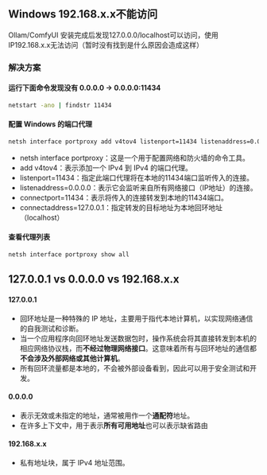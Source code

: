 ## Windows 192.168.x.x不能访问
Ollam/ComfyUI 安装完成后发现127.0.0.0/localhost可以访问，使用IP192.168.x.x无法访问（暂时没有找到是什么原因会造成这样）

### 解决方案
#### 运行下面命令发现没有 0.0.0.0 -> 0.0.0.0:11434
```bash
netstart -ano | findstr 11434
```

#### 配置 Windows 的端口代理
```bash
netsh interface portproxy add v4tov4 listenport=11434 listenaddress=0.0.0.0 connectport=11434 connectaddress=127.0.0.1
```

- netsh interface portproxy：这是一个用于配置网络和防火墙的命令工具。
- add v4tov4：表示添加一个 IPv4 到 IPv4 的端口代理。
- listenport=11434：指定此端口代理将在本地的11434端口监听传入的连接。
- listenaddress=0.0.0.0：表示它会监听来自所有网络接口（IP地址）的连接。
- connectport=11434：表示将传入的连接转发到本地的11434端口。
- connectaddress=127.0.0.1：指定转发的目标地址为本地回环地址（localhost）

#### 查看代理列表
```bash
netsh interface portproxy show all
```

## 127.0.0.1 vs 0.0.0.0 vs 192.168.x.x

#### 127.0.0.1 
- 回环地址是一种特殊的 IP 地址，主要用于指代本地计算机，以实现网络通信的自我测试和诊断。
- 当一个应用程序向回环地址发送数据包时，操作系统会将其直接转发到本机的相应网络协议栈，而**不经过物理网络接口**。这意味着所有与回环地址的通信都**不会涉及外部网络或其他计算机**。
- 所有回环流量都是本地的，不会被外部设备看到，因此可以用于安全测试和开发。

#### 0.0.0.0 
- 表示无效或未指定的地址，通常被用作一个**通配符**地址。
- 在许多上下文中，用于表示**所有可用地址**也可以表示缺省路由

#### 192.168.x.x
- 私有地址块，属于 IPv4 地址范围。


